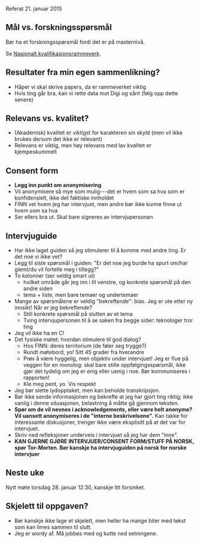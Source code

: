 Referat 21. januar 2015

## Mål vs. forskningsspørsmål

Bør ha et forskningsspørsmål fordi det er på masternivå.

Se [Nasjonalt kvalifikasjonsrammeverk](https://www.regjeringen.no/no/tema/utdanning/voksnes_laering_og_kompetanse/artikler/nasjonalt-kvalifikasjonsrammeverk/id601327/).

## Resultater fra min egen sammenlikning?

- Håper vi skal skrive papers, da er rammeverket viktig
- Hvis ting går bra, kan vi rette data mot Digi og sånt (følg opp dette senere)

## Relevans vs. kvalitet?

- (Akademisk) kvalitet er viktigst for karakteren sin skyld (men vil ikke brukes dersom det ikke er relevant)
- Relevans er viktig, men høy relevans med lav kvalitet er kjempeskummelt

## Consent form

- __Legg inn punkt om anonymisering__
- Vil anonymisere så mye som mulig---det er hvem som sa hva som er konfidensielt, ikke det faktiske innholdet
- FINN vet hvem jeg har intervjuet, men andre bør ikke kunne finne ut hvem som sa hva
- Ser ellers bra ut. Skal bare signeres av intervjupersonen

## Intervjuguide

- Har ikke laget guiden så jeg stimulerer til å komme med andre ting. Er det noe vi ikke vet?
- Legg til siste spørsmål i guiden: "Er det noe jeg burde ha spurt om/har glemt/du vil fortelle meg i tillegg?"
- To kolonner (ser veldig smart ut)
    - hvilket område går jeg inn i til venstre, og konkrete spørsmål på den andre siden
    - tema + liste, men bare temaer og undertemaer
- Mange av spørsmålene er veldig "bekreftende": bias. Jeg er ute etter ny innsikt! Når er jeg bekreftende?
    - Still konkrete spørsmål på slutten av et tema
    - Tving intervjupersonen til å se saken fra begge sider: teknologer tror ting
- Jeg vil ikke ha en C!
- Det fysiske møtet: hvordan stimulere til god dialog?
    - Hos FINN: deres territorium (de føler seg trygge?)
    - Rundt møtebord, yo! Sitt 45 grader fra hverandre
    - Prøv å være hyggelig, men objektiv under intervjuet! Jeg er flue på veggen for en monolog: skal bare stille oppfølgingsspørsmål, ikke gjør det tydelig om jeg er enig eller uenig i noe. Bør kommuniseres i rapporten!
    - Kle meg pent, yo. Vis respekt
- Jeg bør slette lydopptaket, men kan beholde transkripsjon.
- Bør ikke sende informasjonen og bekrefte at jeg har gjort ting riktig; ikke vanlig i denne situasjonen, belastning å måtte gå gjennom teksten.
- __Spør om de vil nevnes i acknowledgements, eller være helt anonyme? Vil uansett anonymiseres i de "interne beskrivelsene".__ Kan takke for interessante diskusjoner, trenger ikke være eksplisitt på at det var for intervjuet.
- Skriv ned refleksjoner underveis i intervjuet så jeg har dem "inne".
- __KAN GJERNE GJØRE INTERVJUER/CONSENT FORM/STUFF PÅ NORSK, spør Tor-Morten. Bør kanskje ha intervjuguiden på norsk for norske intervjuer__

## Neste uke

Nytt møte torsdag 28. januar 12:30, kanskje litt forsinket.

## Skjelett til oppgaven?

- Bør kanskje ikke lage et skjelett, men heller ha mange biter med tekst som kan limes sammen til slutt.
- Jeg er wordy af. Må jobbes med og kutte ned setningene.
